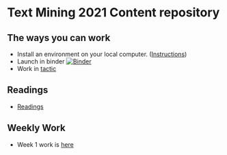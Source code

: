 
# Text Mining 2021 Content repository

## The ways you can work

* Install an environment on your local computer. ([Instructions](instructions/install_jupyter_notebook.md))
* Launch in binder [![Binder](https://mybinder.org/badge_logo.svg)](https://mybinder.org/v2/gh/bsherin/text_mining_2021/main?urlpath=git-pull%3Frepo%3Dhttps%253A%252F%252Fgithub.com%252Fbsherin%252Ftext_mining_content%26urlpath%3Dlab%252Ftree%252Ftext_mining_content%252F%26branch%3Dmain)
* Work in [tactic](https://tactic.northwestern.edu)

## Readings
* [Readings](readings/readings.md)

## Weekly Work
* Week 1 work is [here](instructions/week_1_tasks.md)
